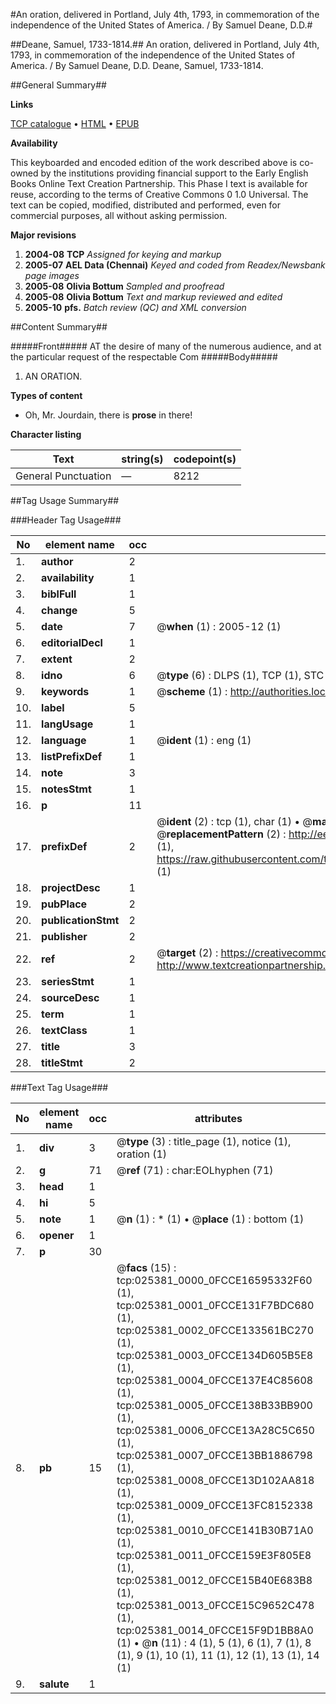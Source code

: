 #An oration, delivered in Portland, July 4th, 1793, in commemoration of the independence of the United States of America. / By Samuel Deane, D.D.#

##Deane, Samuel, 1733-1814.##
An oration, delivered in Portland, July 4th, 1793, in commemoration of the independence of the United States of America. / By Samuel Deane, D.D.
Deane, Samuel, 1733-1814.

##General Summary##

**Links**

[TCP catalogue](http://www.ota.ox.ac.uk/tcp/)  • 
[HTML](http://tei.it.ox.ac.uk/tcp/Texts-HTML/free/N19/N19479.html)  • 
[EPUB](http://tei.it.ox.ac.uk/tcp/Texts-EPUB/free/N19/N19479.epub)

**Availability**

This keyboarded and encoded edition of the
	       work described above is co-owned by the institutions
	       providing financial support to the Early English Books
	       Online Text Creation Partnership. This Phase I text is
	       available for reuse, according to the terms of Creative
	       Commons 0 1.0 Universal. The text can be copied,
	       modified, distributed and performed, even for
	       commercial purposes, all without asking permission.

**Major revisions**

1. __2004-08__ __TCP__ *Assigned for keying and markup*
1. __2005-07__ __AEL Data (Chennai)__ *Keyed and coded from Readex/Newsbank page images*
1. __2005-08__ __Olivia Bottum__ *Sampled and proofread*
1. __2005-08__ __Olivia Bottum__ *Text and markup reviewed and edited*
1. __2005-10__ __pfs.__ *Batch review (QC) and XML conversion*

##Content Summary##

#####Front#####
AT the desire of many of the numerous audience, and at the particular request of the respectable Com
#####Body#####

1. AN ORATION.

**Types of content**

  * Oh, Mr. Jourdain, there is **prose** in there!

**Character listing**


|Text|string(s)|codepoint(s)|
|---|---|---|
|General Punctuation|—|8212|

##Tag Usage Summary##

###Header Tag Usage###

|No|element name|occ|attributes|
|---|---|---|---|
|1.|__author__|2||
|2.|__availability__|1||
|3.|__biblFull__|1||
|4.|__change__|5||
|5.|__date__|7| @__when__ (1) : 2005-12 (1)|
|6.|__editorialDecl__|1||
|7.|__extent__|2||
|8.|__idno__|6| @__type__ (6) : DLPS (1), TCP (1), STC (1), NOTIS (1), IMAGE-SET (1), EVANS-CITATION (1)|
|9.|__keywords__|1| @__scheme__ (1) : http://authorities.loc.gov/ (1)|
|10.|__label__|5||
|11.|__langUsage__|1||
|12.|__language__|1| @__ident__ (1) : eng (1)|
|13.|__listPrefixDef__|1||
|14.|__note__|3||
|15.|__notesStmt__|1||
|16.|__p__|11||
|17.|__prefixDef__|2| @__ident__ (2) : tcp (1), char (1)  •  @__matchPattern__ (2) : ([0-9\-]+):([0-9IVX]+) (1), (.+) (1)  •  @__replacementPattern__ (2) : http://eebo.chadwyck.com/downloadtiff?vid=$1&page=$2 (1), https://raw.githubusercontent.com/textcreationpartnership/Texts/master/tcpchars.xml#$1 (1)|
|18.|__projectDesc__|1||
|19.|__pubPlace__|2||
|20.|__publicationStmt__|2||
|21.|__publisher__|2||
|22.|__ref__|2| @__target__ (2) : https://creativecommons.org/publicdomain/zero/1.0/ (1), http://www.textcreationpartnership.org/docs/. (1)|
|23.|__seriesStmt__|1||
|24.|__sourceDesc__|1||
|25.|__term__|1||
|26.|__textClass__|1||
|27.|__title__|3||
|28.|__titleStmt__|2||


###Text Tag Usage###

|No|element name|occ|attributes|
|---|---|---|---|
|1.|__div__|3| @__type__ (3) : title_page (1), notice (1), oration (1)|
|2.|__g__|71| @__ref__ (71) : char:EOLhyphen (71)|
|3.|__head__|1||
|4.|__hi__|5||
|5.|__note__|1| @__n__ (1) : * (1)  •  @__place__ (1) : bottom (1)|
|6.|__opener__|1||
|7.|__p__|30||
|8.|__pb__|15| @__facs__ (15) : tcp:025381_0000_0FCCE16595332F60 (1), tcp:025381_0001_0FCCE131F7BDC680 (1), tcp:025381_0002_0FCCE133561BC270 (1), tcp:025381_0003_0FCCE134D605B5E8 (1), tcp:025381_0004_0FCCE137E4C85608 (1), tcp:025381_0005_0FCCE138B33BB900 (1), tcp:025381_0006_0FCCE13A28C5C650 (1), tcp:025381_0007_0FCCE13BB1886798 (1), tcp:025381_0008_0FCCE13D102AA818 (1), tcp:025381_0009_0FCCE13FC8152338 (1), tcp:025381_0010_0FCCE141B30B71A0 (1), tcp:025381_0011_0FCCE159E3F805E8 (1), tcp:025381_0012_0FCCE15B40E683B8 (1), tcp:025381_0013_0FCCE15C9652C478 (1), tcp:025381_0014_0FCCE15F9D1BB8A0 (1)  •  @__n__ (11) : 4 (1), 5 (1), 6 (1), 7 (1), 8 (1), 9 (1), 10 (1), 11 (1), 12 (1), 13 (1), 14 (1)|
|9.|__salute__|1||
